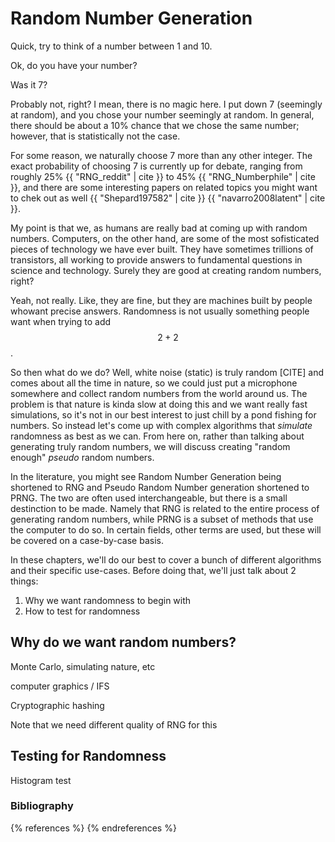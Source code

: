 # Random Number Generation

Quick, try to think of a number between 1 and 10.

Ok, do you have your number?

Was it 7?

Probably not, right? I mean, there is no magic here.
I put down 7 (seemingly at random), and you chose your number seemingly at random.
In general, there should be about a 10% chance that we chose the same number; however, that is statistically not the case.

For some reason, we naturally choose 7 more than any other integer. The exact probability of choosing 7 is currently up for debate, ranging from roughly 25% {{ "RNG_reddit" | cite }} to 45% {{ "RNG_Numberphile" | cite }}, and there are some interesting papers on related topics you might want to chek out as well {{ "Shepard197582" | cite }} {{ "navarro2008latent" | cite }}.

My point is that we, as humans are really bad at coming up with random numbers.
Computers, on the other hand, are some of the most sofisticated pieces of technology we have ever built.
They have sometimes trillions of transistors, all working to provide answers to fundamental questions in science and technology.
Surely they are good at creating random numbers, right?

Yeah, not really. Like, they are fine, but they are machines built by people whowant precise answers.
Randomness is not usually something people want when trying to add $$2+2$$.

So then what do we do?
Well, white noise (static) is truly random [CITE] and comes about all the time in nature, so we could just put a microphone somewhere and collect random numbers from the world around us.
The problem is that nature is kinda slow at doing this and we want really fast simulations, so it's not in our best interest to just chill by a pond fishing for numbers.
So instead let's come up with complex algorithms that *simulate* randomness as best as we can.
From here on, rather than talking about generating truly random numbers, we will discuss creating "random enough" *pseudo* random numbers.

In the literature, you might see Random Number Generation being shortened to RNG and Pseudo Random Number generation shortened to PRNG.
The two are often used interchangeable, but there is a small destinction to be made.
Namely that RNG is related to the entire process of generating random numbers, while PRNG is a subset of methods that use the computer to do so.
In certain fields, other terms are used, but these will be covered on a case-by-case basis.

In these chapters, we'll do our best to cover a bunch of different algorithms and their specific use-cases.
Before doing that, we'll just talk about 2 things:
1. Why we want randomness to begin with
2. How to test for randomness

## Why do we want random numbers?

Monte Carlo, simulating nature, etc

computer graphics / IFS

Cryptographic hashing

Note that we need different quality of RNG for this


## Testing for Randomness

Histogram test

### Bibliography

{% references %} {% endreferences %}

<script>
MathJax.Hub.Queue(["Typeset",MathJax.Hub]);
</script>

